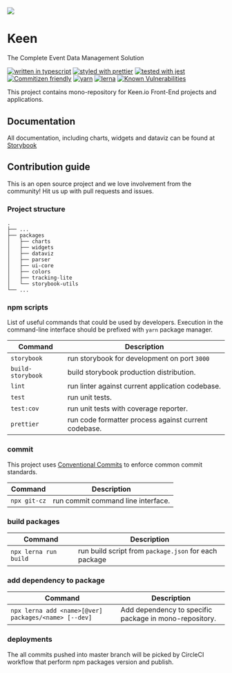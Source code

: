# <a href="https://www.keen.io"><img src="https://user-images.githubusercontent.com/7753369/79746003-91115d00-8309-11ea-8b61-9d566a5b260d.png"></a>

# Keen

The Complete Event Data Management Solution

[![written in typescript](https://img.shields.io/badge/written%20in-typescript-blue.svg)](https://www.typescriptlang.org) [![styled with prettier](https://img.shields.io/badge/styled_with-prettier-yellow.svg)](https://github.com/prettier/prettier) [![tested with jest](https://img.shields.io/badge/tested_with-jest-99424f.svg)](https://facebook.github.io/jest/) [![Commitizen friendly](https://img.shields.io/badge/commitizen-friendly-brightgreen.svg)](http://commitizen.github.io/cz-cli/) [![yarn](https://img.shields.io/badge/maintained%20with-yarn-cc00ff.svg)](https://yarnpkg.com/en/) [![lerna](https://img.shields.io/badge/maintained%20with-lerna-green.svg)](https://lerna.js.org/)
[![Known Vulnerabilities](https://snyk.io/test/github/keen/keen/badge.svg)](https://snyk.io/test/github/keen/keen)

This project contains mono-repository for Keen.io Front-End projects and applications.

## Documentation

All documentation, including charts, widgets and dataviz can be found at [Storybook](https://keen.github.io/keen)

## Contribution guide

This is an open source project and we love involvement from the community! Hit us up with pull requests and issues.

### Project structure

```
.
├── ...
├── packages            
│   ├── charts    
│   ├── widgets
│   ├── dataviz
│   ├── parser
│   ├── ui-core
│   ├── colors
│   ├── tracking-lite
│   └── storybook-utils
└── ...
```

### npm scripts

List of useful commands that could be used by developers. Execution in the command-line interface should be prefixed with `yarn` package manager.

| Command               | Description                                                                       |
| --------------------- | --------------------------------------------------------------------------------- |
| `storybook`           | run storybook for development on port `3000`                                      |
| `build-storybook`     | build storybook production distribution.                                          |
| `lint`                | run linter against current application codebase.                                  |
| `test`                | run unit tests.                                                                   |
| `test:cov`            | run unit tests with coverage reporter.                                            |
| `prettier`            | run code formatter process against current codebase.                              |

### commit

This project uses [Conventional Commits](https://www.conventionalcommits.org) to enforce common commit standards.

| Command      | Description                        |
| ------------ | ---------------------------------- |
| `npx git-cz` | run commit command line interface. |

### build packages

| Command      | Description                        |
| ------------ | ---------------------------------- |
| `npx lerna run build` | run build script from `package.json` for each package |

### add dependency to package

| Command      | Description                        |
| ------------ | ---------------------------------- |
| `npx lerna add <name>[@ver] packages/<name> [--dev]` | Add dependency to specific package in mono-repository. |

### deployments

The all commits pushed into master branch will be picked by CircleCI workflow that perform npm packages version and publish.
